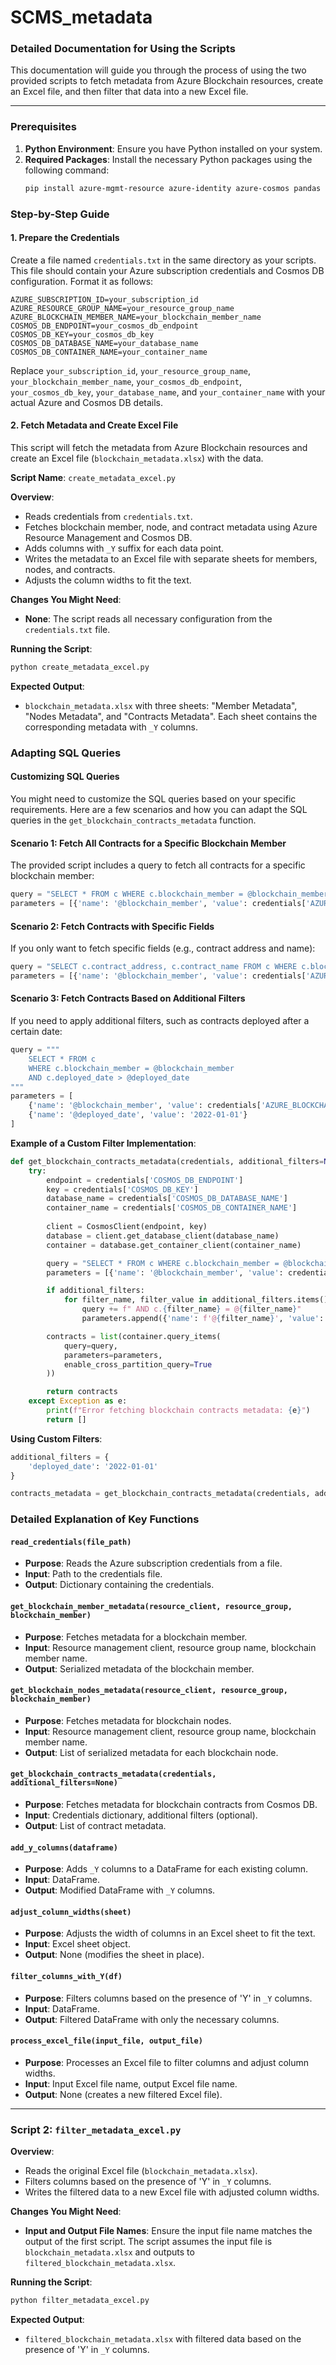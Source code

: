 # SCMS_metadata

### Detailed Documentation for Using the Scripts

This documentation will guide you through the process of using the two provided scripts to fetch metadata from Azure Blockchain resources, create an Excel file, and then filter that data into a new Excel file.

---

### Prerequisites

1. **Python Environment**: Ensure you have Python installed on your system.
2. **Required Packages**: Install the necessary Python packages using the following command:
    ```sh
    pip install azure-mgmt-resource azure-identity azure-cosmos pandas openpyxl
    ```

### Step-by-Step Guide

#### 1. Prepare the Credentials

Create a file named `credentials.txt` in the same directory as your scripts. This file should contain your Azure subscription credentials and Cosmos DB configuration. Format it as follows:
```plaintext
AZURE_SUBSCRIPTION_ID=your_subscription_id
AZURE_RESOURCE_GROUP_NAME=your_resource_group_name
AZURE_BLOCKCHAIN_MEMBER_NAME=your_blockchain_member_name
COSMOS_DB_ENDPOINT=your_cosmos_db_endpoint
COSMOS_DB_KEY=your_cosmos_db_key
COSMOS_DB_DATABASE_NAME=your_database_name
COSMOS_DB_CONTAINER_NAME=your_container_name
```

Replace `your_subscription_id`, `your_resource_group_name`, `your_blockchain_member_name`, `your_cosmos_db_endpoint`, `your_cosmos_db_key`, `your_database_name`, and `your_container_name` with your actual Azure and Cosmos DB details.

#### 2. Fetch Metadata and Create Excel File

This script will fetch the metadata from Azure Blockchain resources and create an Excel file (`blockchain_metadata.xlsx`) with the data.

**Script Name**: `create_metadata_excel.py`

**Overview**:
- Reads credentials from `credentials.txt`.
- Fetches blockchain member, node, and contract metadata using Azure Resource Management and Cosmos DB.
- Adds columns with `_Y` suffix for each data point.
- Writes the metadata to an Excel file with separate sheets for members, nodes, and contracts.
- Adjusts the column widths to fit the text.

**Changes You Might Need**:
- **None**: The script reads all necessary configuration from the `credentials.txt` file.

**Running the Script**:
```sh
python create_metadata_excel.py
```

**Expected Output**:
- `blockchain_metadata.xlsx` with three sheets: "Member Metadata", "Nodes Metadata", and "Contracts Metadata". Each sheet contains the corresponding metadata with `_Y` columns.

### Adapting SQL Queries

#### Customizing SQL Queries

You might need to customize the SQL queries based on your specific requirements. Here are a few scenarios and how you can adapt the SQL queries in the `get_blockchain_contracts_metadata` function.

#### Scenario 1: Fetch All Contracts for a Specific Blockchain Member
The provided script includes a query to fetch all contracts for a specific blockchain member:
```python
query = "SELECT * FROM c WHERE c.blockchain_member = @blockchain_member"
parameters = [{'name': '@blockchain_member', 'value': credentials['AZURE_BLOCKCHAIN_MEMBER_NAME']}]
```

#### Scenario 2: Fetch Contracts with Specific Fields
If you only want to fetch specific fields (e.g., contract address and name):
```python
query = "SELECT c.contract_address, c.contract_name FROM c WHERE c.blockchain_member = @blockchain_member"
parameters = [{'name': '@blockchain_member', 'value': credentials['AZURE_BLOCKCHAIN_MEMBER_NAME']}]
```

#### Scenario 3: Fetch Contracts Based on Additional Filters
If you need to apply additional filters, such as contracts deployed after a certain date:
```python
query = """
    SELECT * FROM c 
    WHERE c.blockchain_member = @blockchain_member 
    AND c.deployed_date > @deployed_date
"""
parameters = [
    {'name': '@blockchain_member', 'value': credentials['AZURE_BLOCKCHAIN_MEMBER_NAME']},
    {'name': '@deployed_date', 'value': '2022-01-01'}
]
```

**Example of a Custom Filter Implementation**:
```python
def get_blockchain_contracts_metadata(credentials, additional_filters=None):
    try:
        endpoint = credentials['COSMOS_DB_ENDPOINT']
        key = credentials['COSMOS_DB_KEY']
        database_name = credentials['COSMOS_DB_DATABASE_NAME']
        container_name = credentials['COSMOS_DB_CONTAINER_NAME']
        
        client = CosmosClient(endpoint, key)
        database = client.get_database_client(database_name)
        container = database.get_container_client(container_name)

        query = "SELECT * FROM c WHERE c.blockchain_member = @blockchain_member"
        parameters = [{'name': '@blockchain_member', 'value': credentials['AZURE_BLOCKCHAIN_MEMBER_NAME']}]

        if additional_filters:
            for filter_name, filter_value in additional_filters.items():
                query += f" AND c.{filter_name} = @{filter_name}"
                parameters.append({'name': f'@{filter_name}', 'value': filter_value})

        contracts = list(container.query_items(
            query=query,
            parameters=parameters,
            enable_cross_partition_query=True
        ))

        return contracts
    except Exception as e:
        print(f"Error fetching blockchain contracts metadata: {e}")
        return []
```

**Using Custom Filters**:
```python
additional_filters = {
    'deployed_date': '2022-01-01'
}

contracts_metadata = get_blockchain_contracts_metadata(credentials, additional_filters)
```

### Detailed Explanation of Key Functions

#### `read_credentials(file_path)`
- **Purpose**: Reads the Azure subscription credentials from a file.
- **Input**: Path to the credentials file.
- **Output**: Dictionary containing the credentials.

#### `get_blockchain_member_metadata(resource_client, resource_group, blockchain_member)`
- **Purpose**: Fetches metadata for a blockchain member.
- **Input**: Resource management client, resource group name, blockchain member name.
- **Output**: Serialized metadata of the blockchain member.

#### `get_blockchain_nodes_metadata(resource_client, resource_group, blockchain_member)`
- **Purpose**: Fetches metadata for blockchain nodes.
- **Input**: Resource management client, resource group name, blockchain member name.
- **Output**: List of serialized metadata for each blockchain node.

#### `get_blockchain_contracts_metadata(credentials, additional_filters=None)`
- **Purpose**: Fetches metadata for blockchain contracts from Cosmos DB.
- **Input**: Credentials dictionary, additional filters (optional).
- **Output**: List of contract metadata.

#### `add_y_columns(dataframe)`
- **Purpose**: Adds `_Y` columns to a DataFrame for each existing column.
- **Input**: DataFrame.
- **Output**: Modified DataFrame with `_Y` columns.

#### `adjust_column_widths(sheet)`
- **Purpose**: Adjusts the width of columns in an Excel sheet to fit the text.
- **Input**: Excel sheet object.
- **Output**: None (modifies the sheet in place).

#### `filter_columns_with_Y(df)`
- **Purpose**: Filters columns based on the presence of 'Y' in `_Y` columns.
- **Input**: DataFrame.
- **Output**: Filtered DataFrame with only the necessary columns.

#### `process_excel_file(input_file, output_file)`
- **Purpose**: Processes an Excel file to filter columns and adjust column widths.
- **Input**: Input Excel file name, output Excel file name.
- **Output**: None (creates a new filtered Excel file).

---

### Script 2: `filter_metadata_excel.py`

**Overview**:
- Reads the original Excel file (`blockchain_metadata.xlsx`).
- Filters columns based on the presence of 'Y' in `_Y` columns.
- Writes the filtered data to a new Excel file with adjusted column widths.

**Changes You Might Need**:
- **Input and Output File Names**: Ensure the input file name matches the output of the first script. The script assumes the input file is `blockchain_metadata.xlsx` and outputs to `filtered_blockchain_metadata.xlsx`.

**Running the Script**:
```sh
python filter_metadata_excel.py
```

**Expected Output**:
- `filtered_blockchain_metadata.xlsx` with filtered data based on the presence of 'Y' in `_Y` columns.
